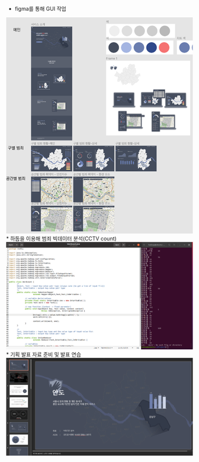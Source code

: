* figma를 통해 GUI 작업
<img src="./sub2/figma.png" width="600px" title="figma"/>
<br/>
* 하둡을 이용해 범죄 빅데이터 분석(CCTV count)
<br/>
<img src="./sub2/bigdata.PNG" width="600px" title="분석"/>
<br/>
* 기획 발표 자료 준비 및 발표 연습
<br/>
<img src="./sub2/plan.png" width="600px" title="발표"/>
